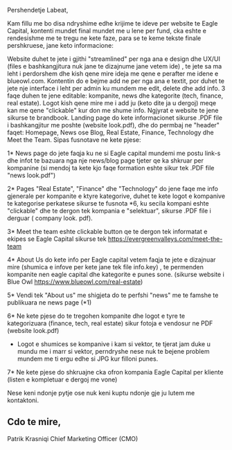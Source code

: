 Pershendetje Labeat,

Kam fillu me bo disa ndryshime edhe krijime te ideve per website te Eagle Capital, kontenti mundet final mundet me u lene per fund, cka eshte e rendesishme me te tregu ne kete faze, para se te keme tekste finale pershkruese, jane keto informacione:

Website duhet te jete i gjithi "streamlined" per nga ana e design dhe UX/UI (files e bashkangjitura nuk jane te dizajnume jane vetem ide) , te jete sa ma leht i perdorshem dhe kish qene mire ideja me qene e perafter me idene e blueowl.com. Kontentin do e bejme add ne per nga ana e textit, por duhet te jete nje interface i leht per admin ku mundem me edit, delete dhe add info. 3 faqe duhen te jene editable: kompanite, news dhe kategorite (tech, finance, real estate). Logot kish qene mire me i add ju (keto dite ja u dergoj) meqe kan me qene "clickable" kur don me shume info. Ngjyrat e website te jene sikurse te brandbook.
Landing page do kete informacionet sikurse .PDF file i bashkangjitur me poshte (website look.pdf), dhe do permbaj ne "header" faqet: Homepage, News ose Blog, Real Estate, Finance, Technology dhe Meet the Team. Sipas fusnotave ne kete pjese:

1\* News page do jete faqja ku ne si Eagle capital mundemi me postu link-s dhe infot te bazuara nga nje news/blog page tjeter qe ka shkruar per kompanine (si mendoj ta kete kjo faqe formation eshte sikur tek .PDF file "news look.pdf")

2* Pages "Real Estate", "Finance" dhe "Technology" do jene faqe me info gjenerale per kompanite e ktyre kategorive, duhet te kete logot e kompanive te kategorise perkatese sikurse te fusnota *6, ku secila kompani eshte "clickable" dhe te dergon tek kompania e "selektuar", sikurse .PDF file i derguar ( company look. pdf).

3\* Meet the team eshte clickable button qe te dergon tek informatat e ekipes se Eagle Capital sikurse tek https://evergreenvalleys.com/meet-the-team

4\* About Us do kete info per Eagle capital vetem faqja te jete e dizajnuar mire (shumica e infove per kete jane tek file info.key) , te permenden kompanite nen eagle capital dhe kategorite e punes sone. (sikurse website i Blue Owl https://www.blueowl.com/real-estate)

5* Vendi tek "About us" me shigjeta do te perfshi "news" me te famshe te publikuara ne news page (*1)

6\* Ne kete pjese do te tregohen kompanite dhe logot e tyre te kategorizuara (finance, tech, real estate) sikur fotoja e vendosur ne PDF (website look.pdf)

- Logot e shumices se kompanive i kam si vektor, te tjerat jam duke u mundu me i marr si vektor, perndryshe nese nuk te bejene problem mundem me ti ergu edhe si JPG kur filloni punes.

7\* Ne kete pjese do shkruajne cka ofron kompania Eagle Capital per kliente (listen e kompletuar e dergoj me vone)

Nese keni ndonje pytje ose nuk keni kuptu ndonje gje ju lutem me kontaktoni.

## Cdo te mire,

Patrik Krasniqi
Chief Marketing Officer (CMO)
